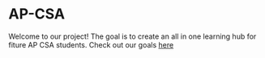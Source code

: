 # AP-CSA
Welcome to our project! The goal is to create an all in one learning hub for fiture AP CSA students. Check out our goals [here](https://github.com/Altoid0/AP-CSA/issues/6)
